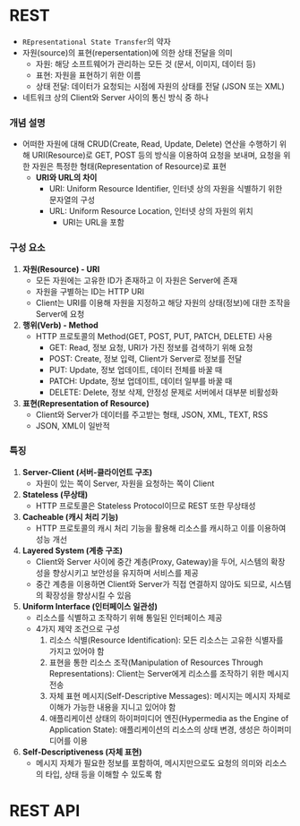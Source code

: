 # REST
* `REpresentational State Transfer`의 약자
* 자원(source)의 표현(repersentation)에 의한 상태 전달을 의미
  * 자원: 해당 소프트웨어가 관리하는 모든 것 (문서, 이미지, 데이터 등)
  * 표현: 자원을 표현하기 위한 이름
  * 상태 전달: 데이터가 요청되는 시점에 자원의 상태를 전달 (JSON 또는 XML)
* 네트워크 상의 Client와 Server 사이의 통신 방식 중 하나
### 개념 설명
* 어떠한 자원에 대해 CRUD(Create, Read, Update, Delete) 연산을 수행하기 위해 URI(Resource)로 GET, POST 등의 방식을 이용하여 요청을 보내며, 요청을 위한 자원은 특정한 형태(Representation of Resource)로 표현
	* **URI와 URL의 차이**
      * URI: Uniform Resource Identifier, 인터넷 상의 자원을 식별하기 위한 문자열의 구성
      * URL: Uniform Resource Location, 인터넷 상의 자원의 위치
        * URI는 URL을 포함
### 구성 요소
1. **자원(Resource) - URI**
   * 모든 자원에는 고유한 ID가 존재하고 이 자원은 Server에 존재
   * 자원을 구별하는 ID는 HTTP URI
   * Client는 URI를 이용해 자원을 지정하고 해당 자원의 상태(정보)에 대한 조작을 Server에 요청
2. **행위(Verb) - Method**
   * HTTP 프로토콜의 Method(GET, POST, PUT, PATCH, DELETE) 사용
     * GET: Read, 정보 요청, URI가 가진 정보를 검색하기 위해 요청
     * POST: Create, 정보 입력, Client가 Server로 정보를 전달
     * PUT: Update, 정보 업데이트, 데이터 전체를 바꿀 때
     * PATCH: Update, 정보 업데이트, 데이터 일부를 바꿀 때
     * DELETE: Delete, 정보 삭제, 안정성 문제로 서버에서 대부분 비활성화
3. **표현(Representation of Resource)**
   * Client와 Server가 데이터를 주고받는 형태, JSON, XML, TEXT, RSS
   * JSON, XML이 일반적
### 특징
1. **Server-Client (서버-클라이언트 구조)**
   * 자원이 있는 쪽이 Server, 자원을 요청하는 쪽이 Client
2. **Stateless (무상태)**
   * HTTP 프로토콜은 Stateless Protocol이므로 REST 또한 무상태성
3. **Cacheable (캐시 처리 기능)**
   * HTTP 프로토콜의 캐시 처리 기능을 활용해 리소스를 캐시하고 이를 이용하여 성능 개선
4. **Layered System (계층 구조)**
   * Client와 Server 사이에 중간 계층(Proxy, Gateway)을 두어, 시스템의 확장성을 향상시키고 보안성을 유지하며 서비스를 제공
   * 중간 계층을 이용하면 Client와 Server가 직접 연결하지 않아도 되므로, 시스템의 확장성을 향상시킬 수 있음
5. **Uniform Interface (인터페이스 일관성)**
   * 리소스를 식별하고 조작하기 위해 통일된 인터페이스 제공
   * 4가지 제약 조건으로 구성
     1. 리소스 식별(Resource Identification): 모든 리소스는 고유한 식별자를 가지고 있어야 함
     2. 표현을 통한 리소스 조작(Manipulation of Resources Through Representations): Client는 Server에게 리소스를 조작하기 위한 메시지 전송
     3. 자체 표현 메시지(Self-Descriptive Messages): 메시지는 메시지 자체로 이해가 가능한 내용을 지니고 있어야 함
     4. 애플리케이션 상태의 하이퍼미디어 엔진(Hypermedia as the Engine of Application State): 애플리케이션의 리소스의 상태 변경, 생성은 하이퍼미디어를 이용
6. **Self-Descriptiveness (자체 표현)**
   * 메시지 자체가 필요한 정보를 포함하여, 메시지만으로도 요청의 의미와 리소스의 타입, 상태 등을 이해할 수 있도록 함

# REST API


